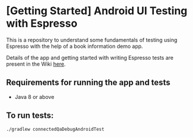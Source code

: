 # [Getting Started] Android UI Testing with Espresso

This is a repository to understand some fundamentals of testing using Espresso with the help of a book information demo app.

Details of the app and getting started with writing Espresso tests are present in the Wiki [here](https://github.com/bitweft/book_information_espresso_demo/wiki). 


## Requirements for running the app and tests
- Java 8 or above

## To run tests:
```
./gradlew connectedQaDebugAndroidTest
```
